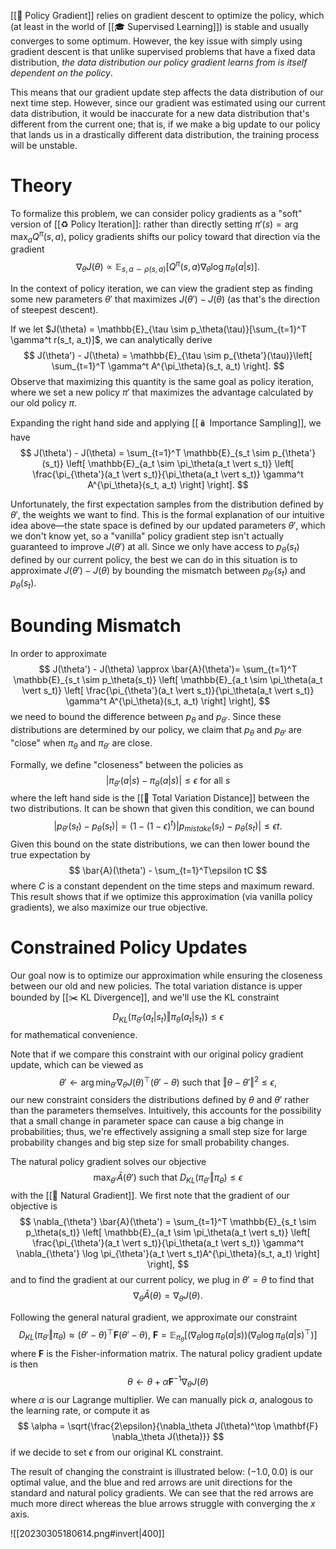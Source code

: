 [[🚓 Policy Gradient]] relies on gradient descent to optimize the policy, which (at least in the world of [[🎓 Supervised Learning]]) is stable and usually converges to some optimum. However, the key issue with simply using gradient descent is that unlike supervised problems that have a fixed data distribution, *the data distribution our policy gradient learns from is itself dependent on the policy*.

This means that our gradient update step affects the data distribution of our next time step. However, since our gradient was estimated using our current data distribution, it would be inaccurate for a new data distribution that's different from the current one; that is, if we make a big update to our policy that lands us in a drastically different data distribution, the training process will be unstable.

# Theory
To formalize this problem, we can consider policy gradients as a "soft" version of [[♻️ Policy Iteration]]: rather than directly setting $\pi'(s) = \arg\max_a Q^\pi(s, a)$, policy gradients shifts our policy toward that direction via the gradient 
$$
\nabla_\theta J(\theta) \propto \mathbb{E}_{s, a \sim \rho(s, a)}[Q^\pi(s, a) \nabla_\theta \log \pi_\theta(a \vert s)].
$$


In the context of policy iteration, we can view the gradient step as finding some new parameters $\theta'$ that maximizes $J(\theta') - J(\theta)$ (as that's the direction of steepest descent).

If we let $J(\theta) = \mathbb{E}_{\tau \sim p_\theta(\tau)}[\sum_{t=1}^T \gamma^t r(s_t, a_t)]$, we can analytically derive 
$$
J(\theta') - J(\theta) = \mathbb{E}_{\tau \sim p_{\theta'}(\tau)}\left[ \sum_{t=1}^T \gamma^t A^{\pi_\theta}(s_t, a_t) \right].
$$
 Observe that maximizing this quantity is the same goal as policy iteration, where we set a new policy $\pi'$ that maximizes the advantage calculated by our old policy $\pi$.

Expanding the right hand side and applying [[🪆 Importance Sampling]], we have 
$$
J(\theta') - J(\theta) = \sum_{t=1}^T \mathbb{E}_{s_t \sim p_{\theta'}(s_t)} \left[ \mathbb{E}_{a_t \sim \pi_\theta(a_t \vert s_t)} \left[ \frac{\pi_{\theta'}(a_t \vert s_t)}{\pi_\theta(a_t \vert s_t)} \gamma^t A^{\pi_\theta}(s_t, a_t) \right] \right].
$$


Unfortunately, the first expectation samples from the distribution defined by $\theta'$, the weights we want to find. This is the formal explanation of our intuitive idea above—the state space is defined by our updated parameters $\theta'$, which we don't know yet, so a "vanilla" policy gradient step isn't actually guaranteed to improve $J(\theta')$ at all. Since we only have access to $p_\theta(s_t)$ defined by our current policy, the best we can do in this situation is to approximate $J(\theta') - J(\theta)$ by bounding the mismatch between $p_{\theta'}(s_t)$ and $p_\theta(s_t)$.

# Bounding Mismatch
In order to approximate 
$$
J(\theta') - J(\theta) \approx \bar{A}(\theta')= \sum_{t=1}^T \mathbb{E}_{s_t \sim p_\theta(s_t)} \left[ \mathbb{E}_{a_t \sim \pi_\theta(a_t \vert s_t)} \left[ \frac{\pi_{\theta'}(a_t \vert s_t)}{\pi_\theta(a_t \vert s_t)} \gamma^t A^{\pi_\theta}(s_t, a_t) \right] \right],
$$
 we need to bound the difference between $p_\theta$ and $p_{\theta'}$. Since these distributions are determined by our policy, we claim that $p_\theta$ and $p_{\theta'}$ are "close" when $\pi_\theta$ and $\pi_{\theta'}$ are close.

Formally, we define "closeness" between the policies as 
$$
\vert \pi_{\theta'}(a \vert s) - \pi_\theta(a \vert s) \vert \leq \epsilon \text{ for all $s$}
$$
 where the left hand side is the [[👟 Total Variation Distance]] between the two distributions. It can be shown that given this condition, we can bound 
$$
\vert p_{\theta'}(s_t) - p_\theta(s_t) \vert = (1-(1-\epsilon)^t) \vert p_{mistake}(s_t) - p_\theta(s_t)\vert \leq \epsilon t.
$$
 Given this bound on the state distributions, we can then lower bound the true expectation by 
$$
\bar{A}(\theta') - \sum_{t=1}^T\epsilon tC
$$
 where $C$ is a constant dependent on the time steps and maximum reward. This result shows that if we optimize this approximation (via vanilla policy gradients), we also maximize our true objective.

# Constrained Policy Updates
Our goal now is to optimize our approximation while ensuring the closeness between our old and new policies. The total variation distance is upper bounded by [[✂️ KL Divergence]], and we'll use the KL constraint 
$$
D_{KL}(\pi_{\theta'}(a_t \vert s_t) \Vert \pi_\theta(a_t \vert s_t)) \leq \epsilon
$$
 for mathematical convenience.

Note that if we compare this constraint with our original policy gradient update, which can be viewed as 
$$
\theta' \leftarrow \arg\min_{\theta'} \nabla_\theta J(\theta)^\top (\theta' - \theta) \text{ such that } \Vert \theta - \theta' \Vert^2 \leq \epsilon,
$$
 our new constraint considers the distributions defined by $\theta$ and $\theta'$ rather than the parameters themselves. Intuitively, this accounts for the possibility that a small change in parameter space can cause a big change in probabilities; thus, we're effectively assigning a small step size for large probability changes and big step size for small probability changes.

The natural policy gradient solves our objective 
$$
\max_{\theta'} \bar{A}(\theta') \text{ such that } D_{KL}(\pi_{\theta'} \Vert \pi_\theta) \leq \epsilon
$$
 with the [[🌱 Natural Gradient]]. We first note that the gradient of our objective is 
$$
\nabla_{\theta'} \bar{A}(\theta') = \sum_{t=1}^T \mathbb{E}_{s_t \sim p_\theta(s_t)} \left[ \mathbb{E}_{a_t \sim \pi_\theta(a_t \vert s_t)} \left[ \frac{\pi_{\theta'}(a_t \vert s_t)}{\pi_\theta(a_t \vert s_t)} \gamma^t \nabla_{\theta'} \log \pi_{\theta'}(a_t \vert s_t)A^{\pi_\theta}(s_t, a_t) \right] \right],
$$
 and to find the gradient at our current policy, we plug in $\theta' = \theta$ to find that 
$$
\nabla_\theta \bar{A}(\theta) = \nabla_\theta J(\theta).
$$


Following the general natural gradient, we approximate our constraint 
$$
D_{KL}(\pi_{\theta'} \Vert \pi_\theta) \approx (\theta' - \theta)^\top \mathbf{F}(\theta' - \theta), \ \mathbf{F} = \mathbb{E}_{\pi_\theta}[(\nabla_\theta \log \pi_\theta(a \vert s)) (\nabla_\theta \log \pi_\theta(a \vert s)^\top)]
$$
 where $\mathbf{F}$ is the Fisher-information matrix. The natural policy gradient update is then 
$$
\theta \leftarrow \theta + \alpha \mathbf{F}^{-1}\nabla_\theta J(\theta)
$$
 where $\alpha$ is our Lagrange multiplier. We can manually pick $\alpha$, analogous to the learning rate, or compute it as 
$$
\alpha = \sqrt{\frac{2\epsilon}{\nabla_\theta J(\theta)^\top \mathbf{F} \nabla_\theta J(\theta)}}
$$
 if we decide to set $\epsilon$ from our original KL constraint.

The result of changing the constraint is illustrated below: $(-1.0, 0.0)$ is our optimal value, and the blue and red arrows are unit directions for the standard and natural policy gradients. We can see that the red arrows are much more direct whereas the blue arrows struggle with converging the $x$ axis.

![[20230305180614.png#invert|400]]